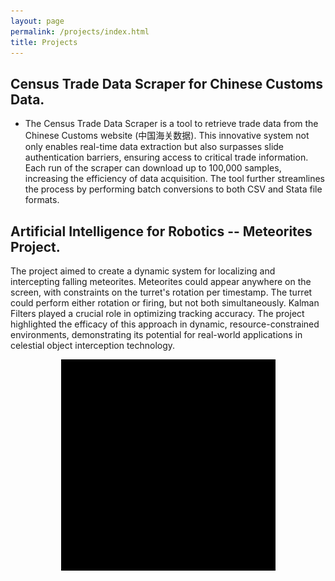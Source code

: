 ```yaml
---
layout: page
permalink: /projects/index.html
title: Projects
---
```


## Census Trade Data Scraper for Chinese Customs Data. 
- The Census Trade Data Scraper is a tool to retrieve trade data from the Chinese Customs website (中国海关数据). This innovative system not only enables real-time data extraction but also surpasses slide authentication barriers, ensuring access to critical trade information. Each run of the scraper can download up to 100,000 samples, increasing the efficiency of data acquisition. The tool further streamlines the process by performing batch conversions to both CSV and Stata file formats.
 
 

## Artificial Intelligence for Robotics -- Meteorites Project.
The project aimed to create a dynamic system for localizing and intercepting falling meteorites. Meteorites could appear anywhere on the screen, with constraints on the turret's rotation per timestamp. The turret could perform either rotation or firing, but not both simultaneously. Kalman Filters played a crucial role in optimizing tracking accuracy. The project highlighted the efficacy of this approach in dynamic, resource-constrained environments, demonstrating its potential for real-world applications in celestial object interception technology.
<center>
<img src="/images/Meteorites.gif" >
</center>
<br>

<!--


## RFID-based and real-time gesture recognition system.
- [TMC 2022] "Real-time and Accurate Gesture Recognition with Commercial RFID Devices", Shigeng Zhang, Zijing Ma, Chengwei Yang, Xiaoyan Kui, Xuan Liu, Weiping Wang, Jianxin Wang, Song Guo
<center>
<img src="/images/reactor_hardware.png" >
</center>
<br>

<center>
<img src="/images/reactor_gestures.png" >
</center>
<br>

## RFID-based and real-time lip movement recognition system.
- [TMC 2022] "Hearme: Accurate and real-time lip reading based on commercial rfid devices", Shigeng Zhang, Zijing Ma, Kaixuan Lu, Xuan Liu, Jia Liu, Song Guo, Albert Y Zomaya, Jian Zhang, Jianxin Wang
<center>
<img src="/images/hearme_overflow.png" >
</center>
<br>

## Barrier coverage detection and formation.
- [WCNC 2020] "Exact algorithms for barrier coverage with line-based deployed rotatable directional sensors", Zijing Ma, Shuangjuan Li, Dong Huang <br>
- [Computer Science and Information Systems 2020] "Energy-efficient non-linear k-barrier coverage in mobile sensor network", Zijing Ma, Shuangjuan Li, Longkun Guo, Guohua Wang
<center>
<img src="/images/exact_example.png" >
</center>
<br>


# Open-source Projects

<br>

#### [FZU-Flying-Book 福州大学飞跃手册](https://fzu-fly.online/)

This is the flying handbook for FZU students. Many outstanding graduates of Fuzhou University leave their unique experiences, valuable wisdom, and sincere wishes in this flying-handbook.

#### [FZU-LaTeX-template 精美学术模版](https://github.com/GuangLun2000/FZU-latex-template)

Many elegant LaTeX templates designed for FZU students, including Beamer Theme Slides, Recommendation Letters and Undergraduate Thesis Template.

#### [miec-lance 自动化系修读材料](https://github.com/GuangLun2000/miec-lance )

This repo is where I keep track of my incredible journey at FZU-MIEC. You can learn RIDS & CSEE better by refering to this repo, but **please do not directly copy my assignments, codes and any reports!**

-->
